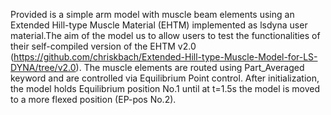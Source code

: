 Provided is a simple arm model with muscle beam elements using an Extended Hill-type Muscle Material (EHTM) implemented as lsdyna user material.The aim of the model us to allow users to test the functionalities of their self-compiled version of the EHTM v2.0 (https://github.com/chriskbach/Extended-Hill-type-Muscle-Model-for-LS-DYNA/tree/v2.0). 
The muscle elements are routed using Part_Averaged keyword and are controlled via Equilibrium Point control. After initialization, the model holds Equilibrium position No.1 until at t=1.5s the model is moved to a more flexed position (EP-pos No.2). 


